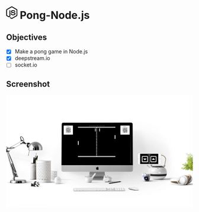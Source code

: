 # <img src="node-js.svg" width="30"/> Pong-Node.js

## Objectives
- [x] Make a pong game in Node.js
- [x] deepstream.io
- [ ] socket.io

## Screenshot
![alt-text](./screen.png)
